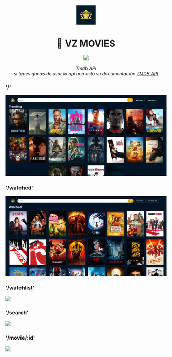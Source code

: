 
<div align="center">
<img src='./src/assets/logo.webp' width='60px' />
  
# 🍿 VZ MOVIES 
<img src="https://skills.syvixor.com/api/icons?i=typescript,reactjs,tailwindcss,vite" > 
   <br>
   
*Tmdb API*  
*si tenes ganas de usar la api acá esta su documentación [TMDB API](https://developer.themoviedb.org/reference/intro/getting-started)*
</div>

### '/'
<img src="./images/movie-home.png" >

### '/watched'
<img src="./images/movie-watched.png" >

### '/watchlist'
<img src="./images/movie-watchlist.png" >

### '/search'
<img src="./images/movie-search.png" >

### '/movie/:id'
<img src="./images/movie-detail.png" >











